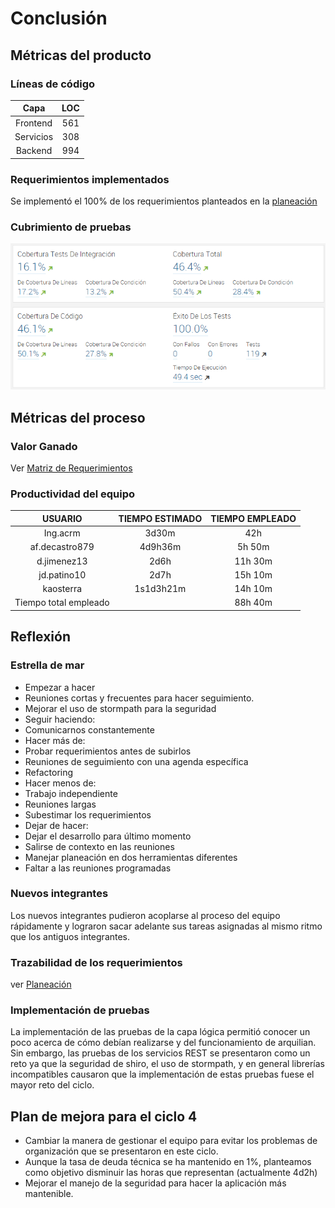 # Conclusión

## Métricas del producto
### Líneas de código
Capa|LOC
:--:|:--:
Frontend|561
Servicios|308
Backend|994

### Requerimientos implementados
Se implementó el 100% de los requerimientos planteados en la [planeación](chapters/c3/planeacion.md)

### Cubrimiento de pruebas
![Cubrimiento](sonar.png)

## Métricas del proceso
### Valor Ganado
Ver [Matriz de Requerimientos](chapters/3/Matriz_de_requerimientos2.md)
### Productividad del equipo
USUARIO|TIEMPO ESTIMADO|TIEMPO EMPLEADO
:--:|:--:|:--:
Ing.acrm|3d30m|	42h
af.decastro879|	4d9h36m|	5h 50m
d.jimenez13|	2d6h|	11h 30m
jd.patino10|	2d7h|	15h 10m
kaosterra|	1s1d3h21m|	14h 10m
Tiempo total empleado|| 88h 40m
## Reflexión
### Estrella de mar
- Empezar a hacer
 - Reuniones cortas y frecuentes para hacer seguimiento.
 - Mejorar el uso de stormpath para la seguridad
- Seguir haciendo:
 - Comunicarnos constantemente
- Hacer más de:
 - Probar requerimientos antes de subirlos
 - Reuniones de seguimiento con una agenda específica
 - Refactoring
- Hacer menos de:
 - Trabajo independiente
 - Reuniones largas
 - Subestimar los requerimientos
- Dejar de hacer:
 - Dejar el desarrollo para último momento
 - Salirse de contexto en las reuniones
 - Manejar planeación en dos herramientas diferentes
 - Faltar a las reuniones programadas

### Nuevos integrantes
Los nuevos integrantes pudieron acoplarse al proceso del equipo rápidamente y lograron sacar adelante sus tareas asignadas al mismo ritmo que los antiguos integrantes.
### Trazabilidad de los requerimientos
ver [Planeación](chapters/c3/planeacion.md)
### Implementación de pruebas
La implementación de las pruebas de la capa lógica permitió conocer un poco acerca de cómo debían realizarse y del funcionamiento de arquilian. Sin embargo, las pruebas de los servicios REST se presentaron como un reto ya que la seguridad de shiro, el uso de stormpath, y en general librerías incompatibles causaron que la implementación de estas pruebas fuese el mayor reto del ciclo.

## Plan de mejora para el ciclo 4
- Cambiar la manera de gestionar el equipo para evitar los problemas de organización que se presentaron en este ciclo.
- Aunque la tasa de deuda técnica se ha mantenido en 1%, planteamos como objetivo disminuir las horas que representan (actualmente 4d2h)
- Mejorar el manejo de la seguridad para hacer la aplicación más mantenible.